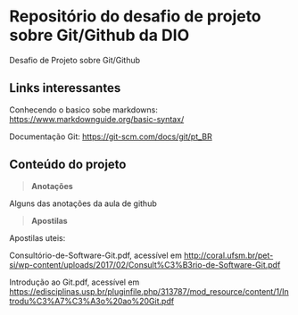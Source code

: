 # Reposit&oacute;rio do desafio de projeto sobre Git/Github da DIO

Desafio de Projeto sobre Git/Github

## Links interessantes

Conhecendo o basico sobe markdowns: <https://www.markdownguide.org/basic-syntax/>

Documenta&ccedil;&atilde;o Git: <https://git-scm.com/docs/git/pt_BR>

## Conte&uacute;do do projeto

> **Anota&ccedil;&otilde;es**

Alguns das anota&ccedil;&otilde;es da aula de github

> **Apostilas**

Apostilas uteis:

Consult&oacute;rio-de-Software-Git.pdf, acess&iacute;vel em
<http://coral.ufsm.br/pet-si/wp-content/uploads/2017/02/Consult%C3%B3rio-de-Software-Git.pdf>

Introdu&ccedil;&atilde;o ao Git.pdf, acess&iacute;vel em
<https://edisciplinas.usp.br/pluginfile.php/313787/mod_resource/content/1/Introdu%C3%A7%C3%A3o%20ao%20Git.pdf>

